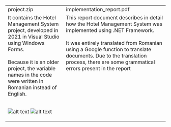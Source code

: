 <table>
<tr>
    <td>project.zip</td>
  <td>implementation_report.pdf</td>
</tr>
<tr>
  <td valign="top">
    It contains the Hotel Management System project, developed in 2021 in Visual Studio using Windows Forms. 
    <br>
    <br>
    Because it is an older project, the variable names in the code were written in Romanian instead of English.
    <br>
    <br>
      
  ![alt text](https://i.imgur.com/2MwGQOr.png)
  ![alt text](https://i.imgur.com/DKc6xpk.png)
  
  </td>
  <td valign="top">
    This report document describes in detail how the Hotel Management System was implemented using .NET Framework. 
    <br>
    <br>
    It was entirely translated from Romanian using a Google function to translate documents. Due to the translation process, there are some grammatical errors present in the report
  </td>
</tr>
</table>
